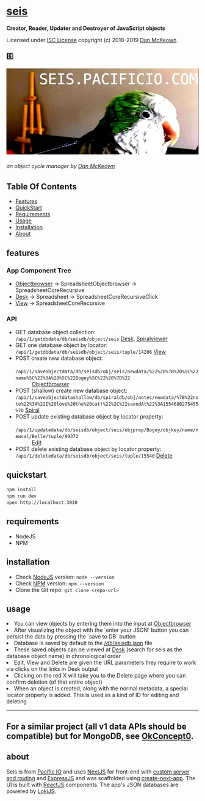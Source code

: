 # **[seis](https://seis.pacificio.com)**

**Creator, Reader, Updater and Destroyer of JavaScript objects**

Licensed under [ISC License](LICENSE) copyright (c) 2018-2019 [Dan McKeown](https://danmckeown.info).

<h3>6️⃣</h3>
<img src="./SeisLogoBanner.jpg" alt="logo-parrot" />
<h6>
  an object cycle manager by 
  <a href="https://danmckeown.info">Dan McKeown</a>
</h6>

## Table Of Contents
- [Features](#features)
- [QuickStart](#quickstart)
- [Requirements](#requirements)
- [Usage](#usage)
- [Installation](#installation)
- [About](#about)

## features
<article id="appTree">
  <h3>App Component Tree</h3>
  <ul>
    <li>
      <a href="/pages/Objectbrowser.js">Objectbrowser</a> → SpreadsheetObjectbrowser → SpreadsheetCoreRecursive
    </li>
    <li>
      <a href="/pages/Desk.js">Desk</a> → Spreadsheet → SpreadsheetCoreRecursiveClick
    </li>
    <li>
      <a href="/pages/View.js">View</a> → SpreadsheetCoreRecursive
    </li>
  </ul>
  <h3>API</h3>
  <ul id="routes">
    <li>
      GET database object collection: 
      <code>/api/1/getdbdata/db/seisdb/object/seis</code>
      <span className="info">
        <a href="/pages/Desk.js">Desk</a>, <a href="/pages/Spiral.js">Spiralviewer</a>
      </span>
    </li>
    <li>
      GET one database object by locator: 
      <code>/api/1/getdbdata/db/seisdb/object/seis/tuple/14206</code>
      <span className="info">
        <a href="/pages/View.js">View</a>
      </span>
    </li>
    <li>
      POST create new database object: 
      <code>
        /api/1/saveobjectdata/db/seisdb/obj/seis/newdata/%22%20%7B%20%5C%22name%5C%22%3A%20%5C%22Bogey%5C%22%20%7D%22
      </code>
      <span className="info">
        <a href="/pages/Objectbrowser.js">Objectbrowser</a>
      </span>
    </li>
    <li>
      POST (shallow) create new database object: 
      <code>/api/1/saveobjectdatashallow/db/spiraldb/obj/notes/newdata/%7B%22note%22%3A%22I%20love%20the%20cat!%22%2C%22savedAt%22%3A1554680275455%7D</code>
      <span className="info">
        <a href="/pages/Spiral.js">Spiral</a>
      </span>
    </li>
    <li>
      POST update existing database object by locator property: 
      <code>
        /api/1/updatedata/db/seisdb/object/seis/objprop/Bogey/objkey/name/newval/Belle/tuple/99372
      </code>
      <span className="info">
        <a href="/pages/Edit.js">Edit</a>
      </span>
    </li>
    <li>
      POST delete existing database object by locator property: 
      <code>/api/1/deletedata/db/seisdb/object/seis/tuple/15540</code>
      <span className="info">
        <a href="/pages/Delete.js">Delete</a>
      </span>
    </li>
  </ul>
</article>

## quickstart
```bash
npm install
npm run dev
open http://localhost:3010
```

## requirements
- NodeJS
- NPM

## installation
- Check [NodeJS](https://nodejs.org/en/) version: `node --version`
- Check [NPM](https://www.npmjs.com/) version: `npm --version`
- Clone the Git repo: `git clone <repo-url>`

## usage
<section id="propsInfo">
  <li>
    You can view objects by entering them into the input at 
    <a href="/pages/Objectbrowser.js">Objectbrowser</a>
  </li>
  <li>
    After visualizing the object with the `enter your JSON` button you
    can persist the data by pressing the `save to DB` button
  </li>
  <li>
    Database is saved by default to the 
    <a href="/db/seisdb.json">/db/seisdb.json</a> file
  </li>
  <li>
    These saved objects can be viewed at <a href="/pages/Desk.js">Desk</a> 
    (search for seis as the database object name) in chronological
    order
  </li>
  <li>
    Edit, View and Delete are given the URL parameters they require to work via
    clicks on the links in Desk output
  </li>
  <li>Clicking on the red X will take you to the Delete page where you can confirm deletion (of that entire object)</li>
  <li>
    When an object is created, along with the normal metadata, a
    special locator property is added. This is used as a kind of ID
    for editing and deleting
  </li>
</section>

---
For a similar project (all v1 data APIs should be compatible) but for MongoDB, see [OkConcept0](https://okconcept0.pacifico.com).
---

## about

Seis is from [Pacific IO](https://pacificio.com) and uses [NextJS](https://nextjs.org/) for front-end with [custom server and routing](https://github.com/zeit/next.js#custom-server-and-routing) and [ExpressJS](https://expressjs.com/) and was scaffolded using [create-next-app](https://open.segment.com/create-next-app/).  The UI is built with [ReactJS](https://reactjs.org/) components.  The app's JSON databases are powered by [LokiJS](http://techfort.github.io/LokiJS/).
